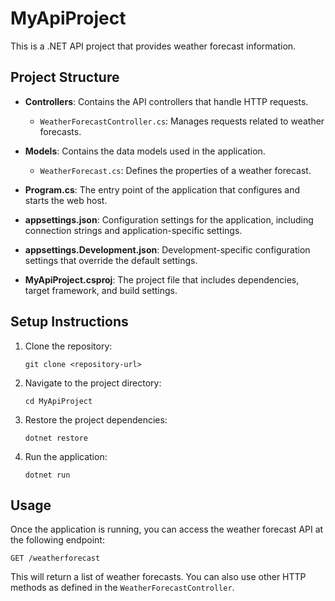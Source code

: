 # MyApiProject

This is a .NET API project that provides weather forecast information.

## Project Structure

- **Controllers**: Contains the API controllers that handle HTTP requests.
  - `WeatherForecastController.cs`: Manages requests related to weather forecasts.
  
- **Models**: Contains the data models used in the application.
  - `WeatherForecast.cs`: Defines the properties of a weather forecast.

- **Program.cs**: The entry point of the application that configures and starts the web host.

- **appsettings.json**: Configuration settings for the application, including connection strings and application-specific settings.

- **appsettings.Development.json**: Development-specific configuration settings that override the default settings.

- **MyApiProject.csproj**: The project file that includes dependencies, target framework, and build settings.

## Setup Instructions

1. Clone the repository:
   ```
   git clone <repository-url>
   ```

2. Navigate to the project directory:
   ```
   cd MyApiProject
   ```

3. Restore the project dependencies:
   ```
   dotnet restore
   ```

4. Run the application:
   ```
   dotnet run
   ```

## Usage

Once the application is running, you can access the weather forecast API at the following endpoint:
```
GET /weatherforecast
```

This will return a list of weather forecasts. You can also use other HTTP methods as defined in the `WeatherForecastController`.